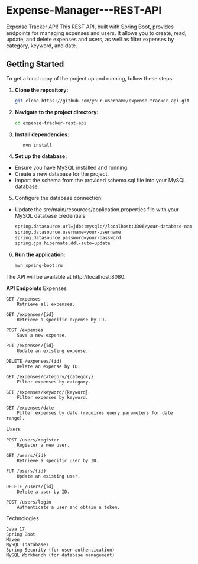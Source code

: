 # Expense-Manager---REST-API
Expense Tracker API! This REST API, built with Spring Boot, provides endpoints for managing expenses and users. It allows you to create, read, update, and delete expenses and users, as well as filter expenses by category, keyword, and date.

## Getting Started

To get a local copy of the project up and running, follow these steps:

1. **Clone the repository:**

   ```bash
   git clone https://github.com/your-username/expense-tracker-api.git

2. **Navigate to the project directory:**

   ```bash
   cd expense-tracker-rest-api

3. **Install dependencies:**

   ```bash
      mvn install

4. **Set up the database:**

- Ensure you have MySQL installed and running.
- Create a new database for the project.
- Import the schema from the provided schema.sql file into your MySQL database.

5. Configure the database connection:
- Update the src/main/resources/application.properties file with your MySQL database credentials:
   ```bash
   spring.datasource.url=jdbc:mysql://localhost:3306/your-database-name
   spring.datasource.username=your-username
   spring.datasource.password=your-password
   spring.jpa.hibernate.ddl-auto=update

6. **Run the application:**
    ```bash
    mvn spring-boot:ru

The API will be available at http://localhost:8080.


**API Endpoints**
Expenses

    GET /expenses
        Retrieve all expenses.

    GET /expenses/{id}
        Retrieve a specific expense by ID.

    POST /expenses
        Save a new expense.

    PUT /expenses/{id}
        Update an existing expense.

    DELETE /expenses/{id}
        Delete an expense by ID.

    GET /expenses/category/{category}
        Filter expenses by category.

    GET /expenses/keyword/{keyword}
        Filter expenses by keyword.

    GET /expenses/date
        Filter expenses by date (requires query parameters for date range).

Users

    POST /users/register
        Register a new user.

    GET /users/{id}
        Retrieve a specific user by ID.

    PUT /users/{id}
        Update an existing user.

    DELETE /users/{id}
        Delete a user by ID.

    POST /users/login
        Authenticate a user and obtain a token.

Technologies

    Java 17
    Spring Boot
    Maven
    MySQL (database)
    Spring Security (for user authentication)
    MySQL Workbench (for database management)





























